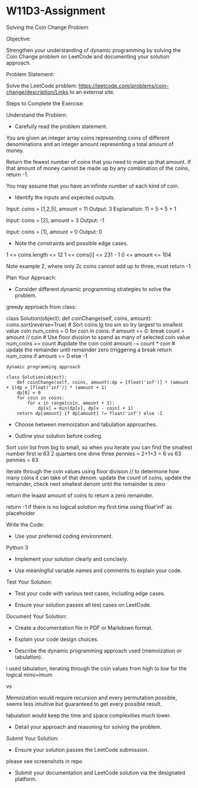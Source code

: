 # W11D3-Assignment
Solving the Coin Change Problem

 

Objective:

Strengthen your understanding of dynamic programming by solving the Coin Change problem on LeetCode and documenting your solution approach.

 

Problem Statement:

Solve the LeetCode problem: https://leetcode.com/problems/coin-change/description/Links to an external site.

 

Steps to Complete the Exercise:

Understand the Problem:
   - Carefully read the problem statement.

You are given an integer array coins representing coins of different denominations and an integer amount representing a total amount of money.

Return the fewest number of coins that you need to make up that amount. If that amount of money cannot be made up by any combination of the coins, return -1.

You may assume that you have an infinite number of each kind of coin.

   - Identify the inputs and expected outputs.

Input: coins = [1,2,5], amount = 11
Output: 3
Explanation: 11 = 5 + 5 + 1

Input: coins = [2], amount = 3
Output: -1

Input: coins = [1], amount = 0
Output: 0

   - Note the constraints and possible edge cases.

1 <= coins.length <= 12
1 <= coins[i] <= 231 - 1
0 <= amount <= 104

Note example 2, where only 2c coins cannot add up to three, must return -1

Plan Your Approach:
   - Consider different dynamic programming strategies to solve the problem.

   greedy approach from class:
   
   class Solution(object):
    def coinChange(self, coins, amount):
        coins.sort(reverse=True) # Sort coins lg too sm so try largest to smallest value coin
        num_coins = 0
        for coin in coins:
            if amount == 0:
                break
            count = amount // coin # Use floor division to spend as many of selected coin value
            num_coins += count #update the coin coint
            amount -= count * coin # update the remainder until remainder zero trriggering a break
        return num_coins if amount == 0 else -1

    dynamic programming approach

    class Solution(object):
        def coinChange(self, coins, amount):dp = [float('inf')] * (amount + 1)dp = [float('inf')] * (amount + 1)
        dp[0] = 0
        for coin in coins:
            for x in range(coin, amount + 1):
                dp[x] = min(dp[x], dp[x - coin] + 1)
        return dp[amount] if dp[amount] != float('inf') else -1

   - Choose between memoization and tabulation approaches.

   - Outline your solution before coding.
   
Sort coin list from big to small, so when you iterate you can find the smallest number first ie 63 2 quarters one dime three pennies = 2+1+3 = 6 vs 63 pennies = 63

iterate through the coin values using floor division // to determone how many coins it can take of that denom. update the count of coins, update the remainder, check next smallest denom until the remainder is zero

return the leaast amount of coins to return a zero remainder.

return -1 if there is no logical solution   my first time using float'inf' as placeholder

Write the Code:
   - Use your preferred coding environment.

   Python 3

   - Implement your solution clearly and concisely.

   - Use meaningful variable names and comments to explain your code.

Test Your Solution:
   - Test your code with various test cases, including edge cases.

   - Ensure your solution passes all test cases on LeetCode.

Document Your Solution:
   - Create a documentation file in PDF or Markdown format.

   - Explain your code design choices.

   - Describe the dynamic programming approach used (memoization or tabulation).

   i used tabulation, iterating through the coin values from high to low for the logical minu=imum

   vs 

   Memoization would require recursion and every permutation possible, seems less intuitive but guaranteed to get every possible result.

   tabulation would keep the time and space complexities much lower.

   - Detail your approach and reasoning for solving the problem.

Submit Your Solution:
   - Ensure your solution passes the LeetCode submission.

   please see screenshots in repo

   - Submit your documentation and LeetCode solution via the designated platform.

